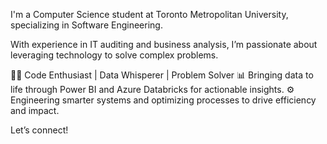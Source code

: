 I'm a Computer Science student at Toronto Metropolitan University, specializing in Software Engineering. 

With experience in IT auditing and business analysis, I’m passionate about leveraging technology to solve complex problems.

👨‍💻 Code Enthusiast | Data Whisperer | Problem Solver
📊 Bringing data to life through Power BI and Azure Databricks for actionable insights.
⚙️ Engineering smarter systems and optimizing processes to drive efficiency and impact.

Let’s connect!




<!---
tauseefasad/tauseefasad is a ✨ special ✨ repository because its `README.md` (this file) appears on your GitHub profile.
You can click the Preview link to take a look at your changes.
--->
